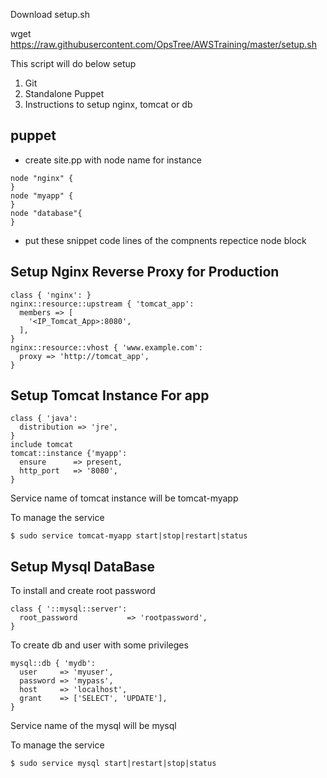 Download setup.sh

wget https://raw.githubusercontent.com/OpsTree/AWSTraining/master/setup.sh

This script will do below setup
1. Git
2. Standalone Puppet
3. Instructions to setup nginx, tomcat or db

## puppet 
- create site.pp with node name for instance 
```
node "nginx" {
}
node "myapp" {
}
node "database"{
}
```
- put these snippet code lines of the compnents repectice node block 

## Setup Nginx Reverse Proxy for Production 
```
class { 'nginx': }
nginx::resource::upstream { 'tomcat_app':
  members => [
    '<IP_Tomcat_App>:8080',
  ],
}
nginx::resource::vhost { 'www.example.com':
  proxy => 'http://tomcat_app',
}
```
## Setup Tomcat Instance For app 
```
class { 'java':
  distribution => 'jre',
}
include tomcat
tomcat::instance {'myapp':
  ensure      => present,
  http_port   => '8080',
}
```
Service name of tomcat instance will be tomcat-myapp

To manage the service 
```
$ sudo service tomcat-myapp start|stop|restart|status
```
## Setup Mysql DataBase 
To install and create root password
```
class { '::mysql::server':
  root_password           => 'rootpassword',
}
```
To create db and user with some privileges
```
mysql::db { 'mydb':
  user     => 'myuser',
  password => 'mypass',
  host     => 'localhost',
  grant    => ['SELECT', 'UPDATE'],
}
```
Service name of the mysql will be mysql

To manage the service 
```
$ sudo service mysql start|restart|stop|status
```
